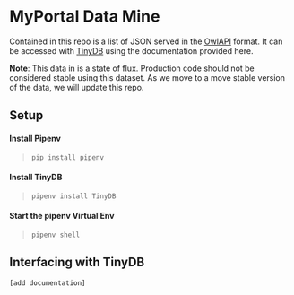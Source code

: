 # MyPortal Data Mine

Contained in this repo is a list of JSON served in the [OwlAPI](https://github.com/OpenCourseAPI/OwlAPI) format. It can be accessed with [TinyDB](https://tinydb.readthedocs.io/en/latest/getting-started.html#basic-usage) using the documentation provided here.

**Note**: This data in is a state of flux. Production code should not be considered stable using this dataset. As we move to a move stable version of the data, we will update this repo.

## Setup

#### Install Pipenv
> `pip install pipenv`

#### Install TinyDB
> `pipenv install TinyDB`

#### Start the pipenv Virtual Env
> `pipenv shell`

## Interfacing with TinyDB

`[add documentation]`
